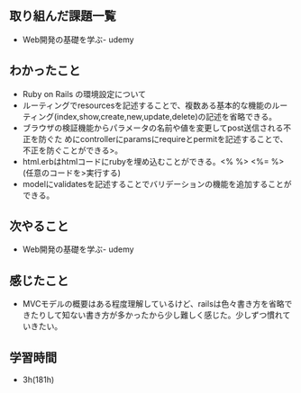## 取り組んだ課題一覧
- Web開発の基礎を学ぶ- udemy
## わかったこと
- Ruby on Rails の環境設定について
- ルーティングでresourcesを記述することで、複数ある基本的な機能のルーティング(index,show,create,new,update,delete)の記述を省略できる。
- ブラウザの検証機能からパラメータの名前や値を変更してpost送信される不正を防ぐた
めにcontrollerにparamsにrequireとpermitを記述することで、不正を防ぐことができる>。
- html.erbはhtmlコードにrubyを埋め込むことができる。<% %> <%= %>(任意のコードを>実行する)
- modelにvalidatesを記述することでバリデーションの機能を追加することができる。
## 次やること
- Web開発の基礎を学ぶ- udemy
## 感じたこと
- MVCモデルの概要はある程度理解しているけど、railsは色々書き方を省略できたりして知ない書き方が多かったから少し難しく感じた。少しずつ慣れていきたい。
## 学習時間
- 3h(181h)
